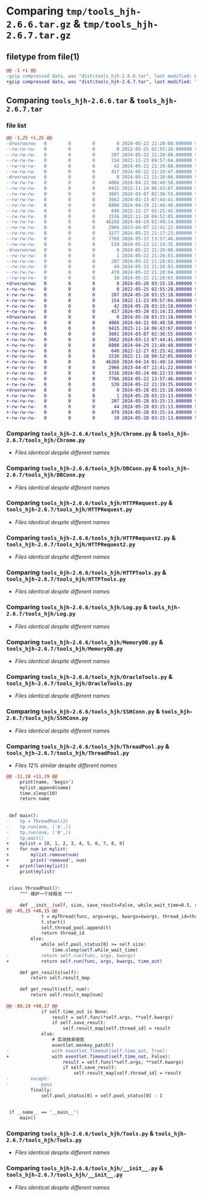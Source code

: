 # Comparing `tmp/tools_hjh-2.6.6.tar.gz` & `tmp/tools_hjh-2.6.7.tar.gz`

## filetype from file(1)

```diff
@@ -1 +1 @@
-gzip compressed data, was "dist\tools_hjh-2.6.6.tar", last modified: Wed May 22 21:20:08 2024, max compression
+gzip compressed data, was "dist\tools_hjh-2.6.7.tar", last modified: Tue May 28 03:15:19 2024, max compression
```

## Comparing `tools_hjh-2.6.6.tar` & `tools_hjh-2.6.7.tar`

### file list

```diff
@@ -1,25 +1,25 @@
-drwxrwxrwx   0        0        0        0 2024-05-22 21:20:08.000000 tools_hjh-2.6.6/
--rw-rw-rw-   0        0        0        0 2022-05-25 02:55:28.000000 tools_hjh-2.6.6/LICENSE
--rw-rw-rw-   0        0        0      207 2024-05-22 21:20:08.000000 tools_hjh-2.6.6/PKG-INFO
--rw-rw-rw-   0        0        0      154 2022-11-23 09:57:04.000000 tools_hjh-2.6.6/README.md
--rw-rw-rw-   0        0        0       42 2024-05-22 21:20:08.000000 tools_hjh-2.6.6/setup.cfg
--rw-rw-rw-   0        0        0      417 2024-05-22 21:19:47.000000 tools_hjh-2.6.6/setup.py
-drwxrwxrwx   0        0        0        0 2024-05-22 21:20:06.000000 tools_hjh-2.6.6/tools_hjh/
--rw-rw-rw-   0        0        0     4066 2024-04-22 08:48:58.000000 tools_hjh-2.6.6/tools_hjh/Chrome.py
--rw-rw-rw-   0        0        0     9415 2023-11-14 06:43:07.000000 tools_hjh-2.6.6/tools_hjh/DBConn.py
--rw-rw-rw-   0        0        0     3601 2024-03-07 02:36:55.000000 tools_hjh-2.6.6/tools_hjh/HTTPRequest.py
--rw-rw-rw-   0        0        0     3662 2024-03-13 07:44:41.000000 tools_hjh-2.6.6/tools_hjh/HTTPRequest2.py
--rw-rw-rw-   0        0        0     8808 2024-04-29 21:48:40.000000 tools_hjh-2.6.6/tools_hjh/HTTPTools.py
--rw-rw-rw-   0        0        0      640 2022-12-27 02:25:42.000000 tools_hjh-2.6.6/tools_hjh/Log.py
--rw-rw-rw-   0        0        0     1536 2022-11-18 09:52:05.000000 tools_hjh-2.6.6/tools_hjh/MemoryDB.py
--rw-rw-rw-   0        0        0    46268 2024-04-24 01:40:14.000000 tools_hjh-2.6.6/tools_hjh/OracleTools.py
--rw-rw-rw-   0        0        0     2966 2023-04-07 22:41:22.000000 tools_hjh-2.6.6/tools_hjh/SSHConn.py
--rw-rw-rw-   0        0        0     3277 2024-05-22 21:17:23.000000 tools_hjh-2.6.6/tools_hjh/ThreadPool.py
--rw-rw-rw-   0        0        0     7766 2024-05-22 13:57:46.000000 tools_hjh-2.6.6/tools_hjh/Tools.py
--rw-rw-rw-   0        0        0      539 2024-05-22 21:19:35.000000 tools_hjh-2.6.6/tools_hjh/__init__.py
-drwxrwxrwx   0        0        0        0 2024-05-22 21:20:08.000000 tools_hjh-2.6.6/tools_hjh.egg-info/
--rw-rw-rw-   0        0        0        1 2024-05-22 21:20:03.000000 tools_hjh-2.6.6/tools_hjh.egg-info/dependency_links.txt
--rw-rw-rw-   0        0        0      207 2024-05-22 21:20:03.000000 tools_hjh-2.6.6/tools_hjh.egg-info/PKG-INFO
--rw-rw-rw-   0        0        0       44 2024-05-22 21:20:03.000000 tools_hjh-2.6.6/tools_hjh.egg-info/requires.txt
--rw-rw-rw-   0        0        0      479 2024-05-22 21:20:04.000000 tools_hjh-2.6.6/tools_hjh.egg-info/SOURCES.txt
--rw-rw-rw-   0        0        0       10 2024-05-22 21:20:03.000000 tools_hjh-2.6.6/tools_hjh.egg-info/top_level.txt
+drwxrwxrwx   0        0        0        0 2024-05-28 03:15:18.000000 tools_hjh-2.6.7/
+-rw-rw-rw-   0        0        0        0 2022-05-25 02:55:28.000000 tools_hjh-2.6.7/LICENSE
+-rw-rw-rw-   0        0        0      207 2024-05-28 03:15:18.000000 tools_hjh-2.6.7/PKG-INFO
+-rw-rw-rw-   0        0        0      154 2022-11-23 09:57:04.000000 tools_hjh-2.6.7/README.md
+-rw-rw-rw-   0        0        0       42 2024-05-28 03:15:18.000000 tools_hjh-2.6.7/setup.cfg
+-rw-rw-rw-   0        0        0      417 2024-05-28 03:14:33.000000 tools_hjh-2.6.7/setup.py
+drwxrwxrwx   0        0        0        0 2024-05-28 03:15:18.000000 tools_hjh-2.6.7/tools_hjh/
+-rw-rw-rw-   0        0        0     4066 2024-04-22 08:48:58.000000 tools_hjh-2.6.7/tools_hjh/Chrome.py
+-rw-rw-rw-   0        0        0     9415 2023-11-14 06:43:07.000000 tools_hjh-2.6.7/tools_hjh/DBConn.py
+-rw-rw-rw-   0        0        0     3601 2024-03-07 02:36:55.000000 tools_hjh-2.6.7/tools_hjh/HTTPRequest.py
+-rw-rw-rw-   0        0        0     3662 2024-03-13 07:44:41.000000 tools_hjh-2.6.7/tools_hjh/HTTPRequest2.py
+-rw-rw-rw-   0        0        0     8808 2024-04-29 21:48:40.000000 tools_hjh-2.6.7/tools_hjh/HTTPTools.py
+-rw-rw-rw-   0        0        0      640 2022-12-27 02:25:42.000000 tools_hjh-2.6.7/tools_hjh/Log.py
+-rw-rw-rw-   0        0        0     1536 2022-11-18 09:52:05.000000 tools_hjh-2.6.7/tools_hjh/MemoryDB.py
+-rw-rw-rw-   0        0        0    46268 2024-04-24 01:40:14.000000 tools_hjh-2.6.7/tools_hjh/OracleTools.py
+-rw-rw-rw-   0        0        0     2966 2023-04-07 22:41:22.000000 tools_hjh-2.6.7/tools_hjh/SSHConn.py
+-rw-rw-rw-   0        0        0     3316 2024-05-24 08:22:33.000000 tools_hjh-2.6.7/tools_hjh/ThreadPool.py
+-rw-rw-rw-   0        0        0     7766 2024-05-22 13:57:46.000000 tools_hjh-2.6.7/tools_hjh/Tools.py
+-rw-rw-rw-   0        0        0      539 2024-05-22 21:19:35.000000 tools_hjh-2.6.7/tools_hjh/__init__.py
+drwxrwxrwx   0        0        0        0 2024-05-28 03:15:18.000000 tools_hjh-2.6.7/tools_hjh.egg-info/
+-rw-rw-rw-   0        0        0        1 2024-05-28 03:15:13.000000 tools_hjh-2.6.7/tools_hjh.egg-info/dependency_links.txt
+-rw-rw-rw-   0        0        0      207 2024-05-28 03:15:13.000000 tools_hjh-2.6.7/tools_hjh.egg-info/PKG-INFO
+-rw-rw-rw-   0        0        0       44 2024-05-28 03:15:13.000000 tools_hjh-2.6.7/tools_hjh.egg-info/requires.txt
+-rw-rw-rw-   0        0        0      479 2024-05-28 03:15:14.000000 tools_hjh-2.6.7/tools_hjh.egg-info/SOURCES.txt
+-rw-rw-rw-   0        0        0       10 2024-05-28 03:15:13.000000 tools_hjh-2.6.7/tools_hjh.egg-info/top_level.txt
```

### Comparing `tools_hjh-2.6.6/tools_hjh/Chrome.py` & `tools_hjh-2.6.7/tools_hjh/Chrome.py`

 * *Files identical despite different names*

### Comparing `tools_hjh-2.6.6/tools_hjh/DBConn.py` & `tools_hjh-2.6.7/tools_hjh/DBConn.py`

 * *Files identical despite different names*

### Comparing `tools_hjh-2.6.6/tools_hjh/HTTPRequest.py` & `tools_hjh-2.6.7/tools_hjh/HTTPRequest.py`

 * *Files identical despite different names*

### Comparing `tools_hjh-2.6.6/tools_hjh/HTTPRequest2.py` & `tools_hjh-2.6.7/tools_hjh/HTTPRequest2.py`

 * *Files identical despite different names*

### Comparing `tools_hjh-2.6.6/tools_hjh/HTTPTools.py` & `tools_hjh-2.6.7/tools_hjh/HTTPTools.py`

 * *Files identical despite different names*

### Comparing `tools_hjh-2.6.6/tools_hjh/Log.py` & `tools_hjh-2.6.7/tools_hjh/Log.py`

 * *Files identical despite different names*

### Comparing `tools_hjh-2.6.6/tools_hjh/MemoryDB.py` & `tools_hjh-2.6.7/tools_hjh/MemoryDB.py`

 * *Files identical despite different names*

### Comparing `tools_hjh-2.6.6/tools_hjh/OracleTools.py` & `tools_hjh-2.6.7/tools_hjh/OracleTools.py`

 * *Files identical despite different names*

### Comparing `tools_hjh-2.6.6/tools_hjh/SSHConn.py` & `tools_hjh-2.6.7/tools_hjh/SSHConn.py`

 * *Files identical despite different names*

### Comparing `tools_hjh-2.6.6/tools_hjh/ThreadPool.py` & `tools_hjh-2.6.7/tools_hjh/ThreadPool.py`

 * *Files 12% similar despite different names*

```diff
@@ -11,18 +11,19 @@
     print(name, 'begin')
     mylist.append(name)
     time.sleep(10)
     return name
 
 
 def main():
-    tp = ThreadPool(2)
-    tp.run(one, ('A',))
-    tp.run(one, ('B',))
-    tp.wait()
+    mylist = [0, 1, 2, 3, 4, 5, 6, 7, 8, 9]
+    for num in mylist:
+        mylist.remove(num)
+        print('removed', num)
+    print(len(mylist))
     print(mylist)
 
 
 class ThreadPool():
     """ 维护一个线程池 """
     
     def __init__(self, size, save_result=False, while_wait_time=0.5, report=False):
@@ -45,15 +46,15 @@
             t = myThread(func, args=args, kwargs=kwargs, thread_id=thread_id, pool_status=self.pool_status, result_map=self.result_map, save_result=self.save_result, time_out=time_out)
             t.start()
             self.thread_pool.append(t)
             return thread_id
         else:
             while self.pool_status[0] >= self.size:
                 time.sleep(self.while_wait_time)
-            return self.run(func, args, kwargs)
+            return self.run(func, args, kwargs, time_out)
 
     def get_results(self):
         return self.result_map
     
     def get_result(self, num):
         return self.result_map[num]
     
@@ -89,19 +90,17 @@
             if self.time_out is None:
                 result = self.func(*self.args, **self.kwargs)
                 if self.save_result:
                     self.result_map[self.thread_id] = result
             else:
                 # 实测效率很低
                 eventlet.monkey_patch()
-                with eventlet.Timeout(self.time_out, True):
+                with eventlet.Timeout(self.time_out, False):
                     result = self.func(*self.args, **self.kwargs)
                     if self.save_result:
                         self.result_map[self.thread_id] = result
-        except:
-            pass
         finally:
             self.pool_status[0] = self.pool_status[0] - 1
 
 
 if __name__ == '__main__':
     main()
```

### Comparing `tools_hjh-2.6.6/tools_hjh/Tools.py` & `tools_hjh-2.6.7/tools_hjh/Tools.py`

 * *Files identical despite different names*

### Comparing `tools_hjh-2.6.6/tools_hjh/__init__.py` & `tools_hjh-2.6.7/tools_hjh/__init__.py`

 * *Files identical despite different names*

